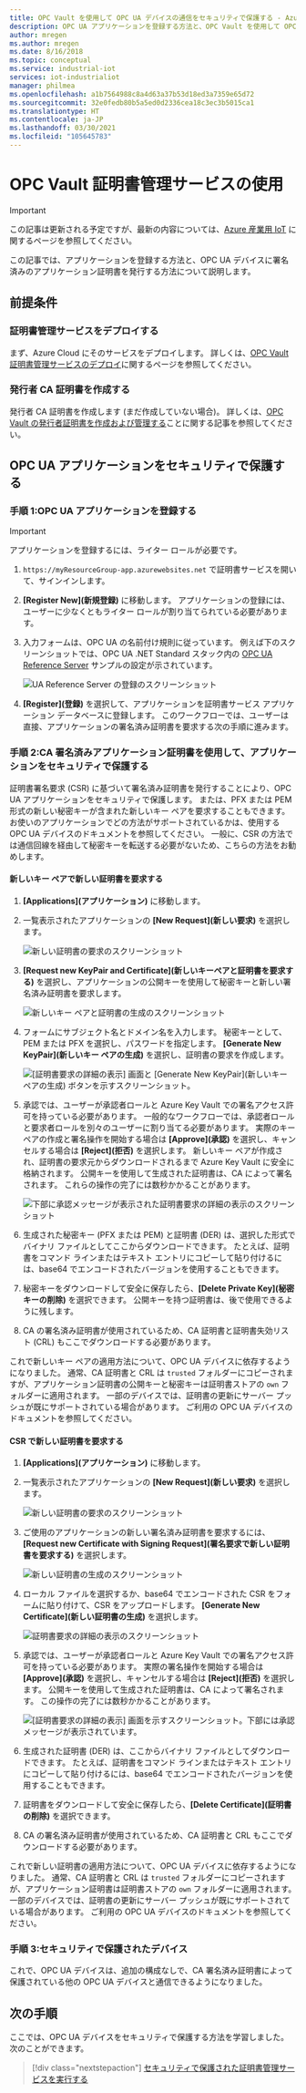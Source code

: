```yaml
---
title: OPC Vault を使用して OPC UA デバイスの通信をセキュリティで保護する - Azure | Microsoft Docs
description: OPC UA アプリケーションを登録する方法と、OPC Vault を使用して OPC UA デバイスに署名済みアプリケーション証明書を発行する方法。
author: mregen
ms.author: mregen
ms.date: 8/16/2018
ms.topic: conceptual
ms.service: industrial-iot
services: iot-industrialiot
manager: philmea
ms.openlocfilehash: a1b7564988c8a4d63a37b53d18ed3a7359e65d72
ms.sourcegitcommit: 32e0fedb80b5a5ed0d2336cea18c3ec3b5015ca1
ms.translationtype: HT
ms.contentlocale: ja-JP
ms.lasthandoff: 03/30/2021
ms.locfileid: "105645783"
---
```

# <a name="use-the-opc-vault-certificate-management-service"></a>OPC Vault 証明書管理サービスの使用

> [!IMPORTANT]
> この記事は更新される予定ですが、最新の内容については、[Azure 産業用 IoT](https://azure.github.io/Industrial-IoT/) に関するページを参照してください。

この記事では、アプリケーションを登録する方法と、OPC UA デバイスに署名済みのアプリケーション証明書を発行する方法について説明します。

## <a name="prerequisites"></a>前提条件

### <a name="deploy-the-certificate-management-service"></a>証明書管理サービスをデプロイする

まず、Azure Cloud にそのサービスをデプロイします。 詳しくは、[OPC Vault 証明書管理サービスのデプロイ](howto-opc-vault-deploy.md)に関するページを参照してください。

### <a name="create-the-issuer-ca-certificate"></a>発行者 CA 証明書を作成する

発行者 CA 証明書を作成します (まだ作成していない場合)。 詳しくは、[OPC Vault の発行者証明書を作成および管理する](howto-opc-vault-manage.md)ことに関する記事を参照してください。

## <a name="secure-opc-ua-applications"></a>OPC UA アプリケーションをセキュリティで保護する

### <a name="step-1-register-your-opc-ua-application"></a>手順 1:OPC UA アプリケーションを登録する 

> [!IMPORTANT]
> アプリケーションを登録するには、ライター ロールが必要です。

1. `https://myResourceGroup-app.azurewebsites.net` で証明書サービスを開いて、サインインします。
2. **[Register New]\(新規登録\)** に移動します。 アプリケーションの登録には、ユーザーに少なくともライター ロールが割り当てられている必要があります。
2. 入力フォームは、OPC UA の名前付け規則に従っています。 例えば下のスクリーンショットでは、OPC UA .NET Standard スタック内の [OPC UA Reference Server](https://github.com/OPCFoundation/UA-.NETStandard/tree/master/Applications/ReferenceServer) サンプルの設定が示されています。

   ![UA Reference Server の登録のスクリーンショット](media/howto-opc-vault-secure/reference-server-registration.png "UA Reference Server の登録")

5. **[Register]\(登録\)** を選択して、アプリケーションを証明書サービス アプリケーション データベースに登録します。 このワークフローでは、ユーザーは直接、アプリケーションの署名済み証明書を要求する次の手順に進みます。

### <a name="step-2-secure-your-application-with-a-ca-signed-application-certificate"></a>手順 2:CA 署名済みアプリケーション証明書を使用して、アプリケーションをセキュリティで保護する

証明書署名要求 (CSR) に基づいて署名済み証明書を発行することにより、OPC UA アプリケーションをセキュリティで保護します。 または、PFX または PEM 形式の新しい秘密キーが含まれた新しいキー ペアを要求することもできます。 お使いのアプリケーションでどの方法がサポートされているかは、使用する OPC UA デバイスのドキュメントを参照してください。 一般に、CSR の方法では通信回線を経由して秘密キーを転送する必要がないため、こちらの方法をお勧めします。

#### <a name="request-a-new-certificate-with-a-new-keypair"></a>新しいキー ペアで新しい証明書を要求する

1. **[Applications]\(アプリケーション\)** に移動します。
3. 一覧表示されたアプリケーションの **[New Request]\(新しい要求\)** を選択します。

   ![新しい証明書の要求のスクリーンショット](media/howto-opc-vault-secure/request-new-certificate.png "新しい証明書の要求")

3. **[Request new KeyPair and Certificate]\(新しいキーペアと証明書を要求する\)** を選択し、アプリケーションの公開キーを使用して秘密キーと新しい署名済み証明書を要求します。

   ![新しいキー ペアと証明書の生成のスクリーンショット](media/howto-opc-vault-secure/generate-new-key-pair.png "新しいキー ペアの生成")

4. フォームにサブジェクト名とドメイン名を入力します。 秘密キーとして、PEM または PFX を選択し、パスワードを指定します。 **[Generate New KeyPair]\(新しいキー ペアの生成\)** を選択し、証明書の要求を作成します。

   ![[証明書要求の詳細の表示] 画面と [Generate New KeyPair]\(新しいキー ペアの生成\) ボタンを示すスクリーンショット。](media/howto-opc-vault-secure/approve-reject.png "証明書の承認")

5. 承認では、ユーザーが承認者ロールと Azure Key Vault での署名アクセス許可を持っている必要があります。 一般的なワークフローでは、承認者ロールと要求者ロールを別々のユーザーに割り当てる必要があります。 実際のキー ペアの作成と署名操作を開始する場合は **[Approve]\(承認\)** を選択し、キャンセルする場合は **[Reject]\(拒否\)** を選択します。 新しいキー ペアが作成され、証明書の要求元からダウンロードされるまで Azure Key Vault に安全に格納されます。 公開キーを使用して生成された証明書は、CA によって署名されます。 これらの操作の完了には数秒かかることがあります。

   ![下部に承認メッセージが表示された証明書要求の詳細の表示のスクリーンショット](media/howto-opc-vault-secure/view-key-pair.png "キー ペアの表示")

7. 生成された秘密キー (PFX または PEM) と証明書 (DER) は、選択した形式でバイナリ ファイルとしてここからダウンロードできます。 たとえば、証明書をコマンド ラインまたはテキスト エントリにコピーして貼り付けるには、base64 でエンコードされたバージョンを使用することもできます。 
8. 秘密キーをダウンロードして安全に保存したら、**[Delete Private Key]\(秘密キーの削除\)** を選択できます。 公開キーを持つ証明書は、後で使用できるように残します。
9. CA の署名済み証明書が使用されているため、CA 証明書と証明書失効リスト (CRL) もここでダウンロードする必要があります。

これで新しいキー ペアの適用方法について、OPC UA デバイスに依存するようになりました。 通常、CA 証明書と CRL は `trusted` フォルダーにコピーされますが、アプリケーション証明書の公開キーと秘密キーは証明書ストアの `own` フォルダーに適用されます。 一部のデバイスでは、証明書の更新にサーバー プッシュが既にサポートされている場合があります。 ご利用の OPC UA デバイスのドキュメントを参照してください。

#### <a name="request-a-new-certificate-with-a-csr"></a>CSR で新しい証明書を要求する 

1. **[Applications]\(アプリケーション\)** に移動します。
3. 一覧表示されたアプリケーションの **[New Request]\(新しい要求\)** を選択します。

   ![新しい証明書の要求のスクリーンショット](media/howto-opc-vault-secure/request-new-certificate.png "新しい証明書の要求")

3. ご使用のアプリケーションの新しい署名済み証明書を要求するには、**[Request new Certificate with Signing Request]\(署名要求で新しい証明書を要求する\)** を選択します。

   ![新しい証明書の生成のスクリーンショット](media/howto-opc-vault-secure/generate-new-certificate.png "新しい証明書の生成")

4. ローカル ファイルを選択するか、base64 でエンコードされた CSR をフォームに貼り付けて、CSR をアップロードします。 **[Generate New Certificate]\(新しい証明書の生成\)** を選択します。

   ![証明書要求の詳細の表示のスクリーンショット](media/howto-opc-vault-secure/approve-reject-csr.png "CSR の承認")

5. 承認では、ユーザーが承認者ロールと Azure Key Vault での署名アクセス許可を持っている必要があります。 実際の署名操作を開始する場合は **[Approve]\(承認\)** を選択し、キャンセルする場合は **[Reject]\(拒否\)** を選択します。 公開キーを使用して生成された証明書は、CA によって署名されます。 この操作の完了には数秒かかることがあります。

   ![[証明書要求の詳細の表示] 画面を示すスクリーンショット。下部には承認メッセージが表示されています。](media/howto-opc-vault-secure/view-cert-csr.png "証明書の表示")

6. 生成された証明書 (DER) は、ここからバイナリ ファイルとしてダウンロードできます。 たとえば、証明書をコマンド ラインまたはテキスト エントリにコピーして貼り付けるには、base64 でエンコードされたバージョンを使用することもできます。 
10. 証明書をダウンロードして安全に保存したら、**[Delete Certificate]\(証明書の削除\)** を選択できます。
11. CA の署名済み証明書が使用されているため、CA 証明書と CRL もここでダウンロードする必要があります。

これで新しい証明書の適用方法について、OPC UA デバイスに依存するようになりました。 通常、CA 証明書と CRL は `trusted` フォルダーにコピーされますが、アプリケーション証明書は証明書ストアの `own` フォルダーに適用されます。 一部のデバイスでは、証明書の更新にサーバー プッシュが既にサポートされている場合があります。 ご利用の OPC UA デバイスのドキュメントを参照してください。

### <a name="step-3-device-secured"></a>手順 3:セキュリティで保護されたデバイス

これで、OPC UA デバイスは、追加の構成なしで、CA 署名済み証明書によって保護されている他の OPC UA デバイスと通信できるようになりました。

## <a name="next-steps"></a>次の手順

ここでは、OPC UA デバイスをセキュリティで保護する方法を学習しました。次のことができます。

> [!div class="nextstepaction"]
> [セキュリティで保護された証明書管理サービスを実行する](howto-opc-vault-secure-ca.md)
